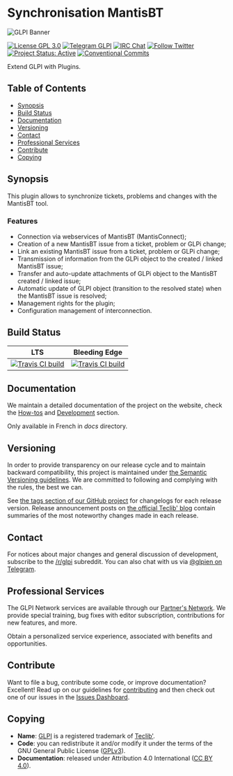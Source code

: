 # Synchronisation MantisBT

![GLPI Banner](https://user-images.githubusercontent.com/29282308/31666160-8ad74b1a-b34b-11e7-839b-043255af4f58.png)

[![License GPL 3.0](https://img.shields.io/badge/License-GPL%203.0-blue.svg)](https://github.com/pluginsGLPI/mantis/blob/develop/LICENSE.md)
[![Telegram GLPI](https://img.shields.io/badge/Telegram-GLPI-blue.svg)](https://t.me/glpien)
[![IRC Chat](https://img.shields.io/badge/IRC-%23GLPI-green.svg)](http://webchat.freenode.net/?channels=GLPI)
[![Follow Twitter](https://img.shields.io/badge/Twitter-GLPI%20Project-26A2FA.svg)](https://twitter.com/GLPI_PROJECT)
[![Project Status: Active](http://www.repostatus.org/badges/latest/active.svg)](http://www.repostatus.org/#active)
[![Conventional Commits](https://img.shields.io/badge/Conventional%20Commits-1.0.0-yellow.svg)](https://conventionalcommits.org)

Extend GLPI with Plugins.

## Table of Contents

* [Synopsis](#synopsis)
* [Build Status](#build-status)
* [Documentation](#documentation)
* [Versioning](#versioning)
* [Contact](#contact)
* [Professional Services](#professional-services)
* [Contribute](#contribute)
* [Copying](#copying)

## Synopsis

This plugin allows to synchronize tickets, problems and changes with the MantisBT tool.

### Features

* Connection via webservices of MantisBT (MantisConnect);
* Creation of a new MantisBT issue from a ticket, problem or GLPi change;
* Link an existing MantisBT issue from a ticket, problem or GLPi change;
* Transmission of information from the GLPi object to the created / linked MantisBT issue;
* Transfer and auto-update attachments of GLPi object to the MantisBT created / linked issue;
* Automatic update of GLPI object (transition to the resolved state) when the MantisBT issue is resolved;
* Management rights for the plugin;
* Configuration management of interconnection.

## Build Status

|**LTS**|**Bleeding Edge**|
|:---:|:---:|
|[![Travis CI build](https://api.travis-ci.org/pluginsGLPI/mantis.svg?branch=master)](https://travis-ci.org/pluginsGLPI/mantis/)|[![Travis CI build](https://api.travis-ci.org/pluginsGLPI/mantis.svg?branch=develop)](https://travis-ci.org/pluginsGLPI/mantis/)|

## Documentation

We maintain a detailed documentation of the project on the website, check the [How-tos](https://pluginsglpi.github.io/mantis/howtos/) and [Development](https://pluginsglpi.github.io/mantis/) section.

Only available in French in *docs* directory.

## Versioning

In order to provide transparency on our release cycle and to maintain backward compatibility, this project is maintained under [the Semantic Versioning guidelines](http://semver.org/). We are committed to following and complying with the rules, the best we can.

See [the tags section of our GitHub project](https://github.com/pluginsGLPI/mantis/tags/) for changelogs for each release version. Release announcement posts on [the official Teclib' blog](http://www.teclib-edition.com/en/communities/blog-posts/) contain summaries of the most noteworthy changes made in each release.

## Contact

For notices about major changes and general discussion of development, subscribe to the [/r/glpi](http://www.reddit.com/r/glpi) subreddit.
You can also chat with us via [@glpien on Telegram](https://t.me/glpien).

## Professional Services

The GLPI Network services are available through our [Partner's Network](http://www.teclib-edition.com/en/partners/). We provide special training, bug fixes with editor subscription, contributions for new features, and more.

Obtain a personalized service experience, associated with benefits and opportunities.

## Contribute

Want to file a bug, contribute some code, or improve documentation? Excellent! Read up on our
guidelines for [contributing](https://github.com/pluginsGLPI/mantis/blob/develop/.github/CONTRIBUTING.md) and then check out one of our issues in the [Issues Dashboard](https://github.com/pluginsGLPI/mantis/issues/).

## Copying

* **Name**: [GLPI](http://glpi-project.org/) is a registered trademark of [Teclib'](http://www.teclib-edition.com/en/).
* **Code**: you can redistribute it and/or modify it under the terms of the GNU General Public License ([GPLv3](https://www.gnu.org/licenses/gpl-3.0.en.html)).
* **Documentation**: released under Attribution 4.0 International ([CC BY 4.0](https://creativecommons.org/licenses/by/4.0/)).
